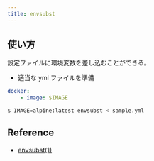 ```yaml
---
title: envsubst
---
```


## 使い方
設定ファイルに環境変数を差し込むことができる。

* 適当な yml ファイルを準備
``` yml 
docker:
    - image: $IMAGE
```

``` bash
$ IMAGE=alpine:latest envsubst < sample.yml 
```

## Reference
* [envsubst(1) ](https://man7.org/linux/man-pages/man1/envsubst.1.html)
